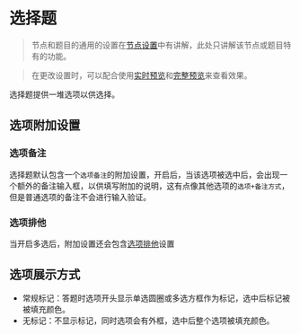 # 选择题

> 节点和题目的通用的设置在[节点设置](../node-setting/concept.md)中有讲解，此处只讲解该节点或题目特有的功能。

> 在更改设置时，可以配合使用[实时预览](../preview/realtime.md)和[完整预览](../preview/full.md)来查看效果。

选择题提供一堆选项以供选择。

## 选项附加设置

### 选项备注
选择题默认包含一个`选项备注`的附加设置，开启后，当该选项被选中后，会出现一个额外的备注输入框，以供填写附加的说明，这有点像其他选项的`选项+备注方式`，但是普通选项的备注不会进行输入验证。

### 选项排他
当开启多选后，附加设置还会包含[选项排他](../node-setting/option-exclude.md)设置


## 选项展示方式
+ 常规标记：答题时选项开头显示单选圆圈或多选方框作为标记，选中后标记被被填充颜色。
+ 无标记：不显示标记，同时选项会有外框，选中后整个选项被填充颜色。